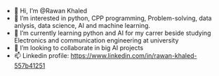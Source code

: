 - 👋 Hi, I’m @Rawan Khaled
- 👀 I’m interested in python, CPP programming, Problem-solving, data anlysis, data science, AI and machine learning.
- 🌱 I’m currently learning python and AI for my carrer beside studying Electronics and communication engineering at university
- 💞️ I’m looking to collaborate in big AI projects
- 📫 Linkedin profile: https://www.linkedin.com/in/rawan-khaled-557b41251
